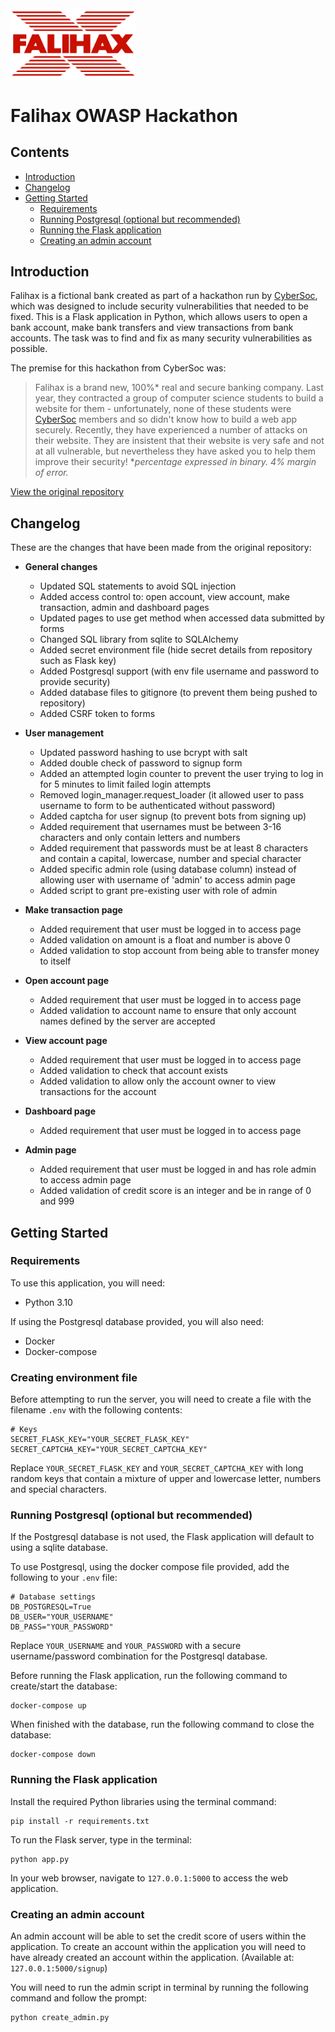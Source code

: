 <img src="static/falihax.png" width="200" alt="Falihax logo"/>

# Falihax OWASP Hackathon

## Contents
- [Introduction](#Introduction)
- [Changelog](#Changelog)
- [Getting Started](#Getting-Started)
  - [Requirements](#Requirements)
  - [Running Postgresql (optional but recommended)](#Running-postgresql-optional-but-recommended)
  - [Running the Flask application](#Running-the-Flask-application)
  - [Creating an admin account](#Creating-an-admin-account)

## Introduction
Falihax is a fictional bank created as part of a hackathon run by [CyberSoc](https://cybersoc.org.uk/), 
which was designed to include security vulnerabilities that needed to be fixed. This is a Flask application 
in Python, which allows users to open a bank account, make bank transfers and view transactions from 
bank accounts. The task was to find and fix as many security vulnerabilities as possible. 

The premise for this hackathon from CyberSoc was:
> Falihax is a brand new, 100%* real and secure banking company. Last year, they
contracted a group of computer science students to build a website for them -
unfortunately, none of these students
were [CyberSoc](https://cybersoc.org.uk/?r=falihax) members and so didn't know
how to build a web app securely.
> Recently, they have experienced a number of
attacks on their website. They are insistent that their website is very safe and
not at all vulnerable, but nevertheless they have asked you to help them improve
their security!
> **percentage expressed in binary. 4% margin of error.*

[View the original repository](https://github.com/CyberSoc-Newcastle/owasp-falihax)

## Changelog
These are the changes that have been made from the original repository:
- **General changes**
  - Updated SQL statements to avoid SQL injection
  - Added access control to: open account, view account, make transaction, admin and dashboard pages
  - Updated pages to use get method when accessed data submitted by forms
  - Changed SQL library from sqlite to SQLAlchemy
  - Added secret environment file (hide secret details from repository such as Flask key)
  - Added Postgresql support (with env file username and password to provide security)
  - Added database files to gitignore (to prevent them being pushed to repository)
  - Added CSRF token to forms


- **User management**
  - Updated password hashing to use bcrypt with salt
  - Added double check of password to signup form
  - Added an attempted login counter to prevent the user trying to log in for 5 minutes to limit failed login attempts
  - Removed login_manager.request_loader (it allowed user to pass username to form to be authenticated without password)
  - Added captcha for user signup (to prevent bots from signing up)
  - Added requirement that usernames must be between 3-16 characters and only contain letters and numbers
  - Added requirement that passwords must be at least 8 characters and contain a capital, lowercase, number and special character
  - Added specific admin role (using database column) instead of allowing user with username of 'admin' to access admin page
  - Added script to grant pre-existing user with role of admin


- **Make transaction page** 
  - Added requirement that user must be logged in to access page
  - Added validation on amount is a float and number is above 0
  - Added validation to stop account from being able to transfer money to itself


- **Open account page**
  - Added requirement that user must be logged in to access page
  - Added validation to account name to ensure that only account names defined by the server are accepted


- **View account page**
  - Added requirement that user must be logged in to access page
  - Added validation to check that account exists
  - Added validation to allow only the account owner to view transactions for the account

  
- **Dashboard page**
  - Added requirement that user must be logged in to access page


- **Admin page**
  - Added requirement that user must be logged in and has role admin to access admin page
  - Added validation of credit score is an integer and be in range of 0 and 999

## Getting Started

### Requirements
To use this application, you will need:
- Python 3.10

If using the Postgresql database provided, you will also need:
- Docker
- Docker-compose

### Creating environment file
Before attempting to run the server, you will need to create a file with the filename `.env` with the following contents:
```.env
# Keys
SECRET_FLASK_KEY="YOUR_SECRET_FLASK_KEY"
SECRET_CAPTCHA_KEY="YOUR_SECRET_CAPTCHA_KEY"
```
Replace `YOUR_SECRET_FLASK_KEY` and `YOUR_SECRET_CAPTCHA_KEY` with long random keys that contain 
a mixture of upper and lowercase letter, numbers and special characters.

### Running Postgresql (optional but recommended)
If the Postgresql database is not used, the Flask application will default to using a sqlite database.

To use Postgresql, using the docker compose file provided, add the following to your `.env` file:
```.env
# Database settings
DB_POSTGRESQL=True
DB_USER="YOUR_USERNAME"
DB_PASS="YOUR_PASSWORD"
```
Replace `YOUR_USERNAME` and `YOUR_PASSWORD` with a secure username/password combination
for the Postgresql database.

Before running the Flask application, run the following command to create/start the database:
```
docker-compose up
```

When finished with the database, run the following command to close the database:
```
docker-compose down
```

### Running the Flask application
Install the required Python libraries using the terminal command:
```
pip install -r requirements.txt
```
To run the Flask server, type in the terminal:
```
python app.py
```
In your web browser, navigate to `127.0.0.1:5000` to access the web application.

### Creating an admin account
An admin account will be able to set the credit score of users within the application. 
To create an account within the application you will need to have already created an account within
the application. (Available at: `127.0.0.1:5000/signup`)

You will need to run the admin script in terminal by running the following command and follow the 
prompt:
```
python create_admin.py
```